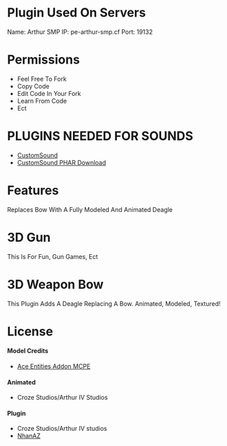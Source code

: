 # Plugin Used On Servers
Name: Arthur SMP
IP: pe-arthur-smp.cf
Port: 19132

# Permissions
- Feel Free To Fork
- Copy Code
- Edit Code In Your Fork
- Learn From Code
- Ect

# PLUGINS NEEDED FOR SOUNDS
- [CustomSound](https://github.com/Mcbeany/CustomSound)
- [CustomSound PHAR Download](https://www.mediafire.com/file/74xmocl62p556xk/CustomSounds.phar/file)

# Features
Replaces Bow With A Fully Modeled And Animated Deagle

# 3D Gun
This Is For Fun, Gun Games, Ect

# 3D Weapon Bow
This Plugin Adds A Deagle Replacing A Bow.
Animated, Modeled, Textured!

# License
#### Model Credits
- [Ace Entities Addon MCPE](https://mcpedl.com/aceentities-addon/)

#### Animated
- Croze Studios/Arthur IV Studios

#### Plugin
- Croze Studios/Arthur IV studios
- [NhanAZ](https://github.com/NhanAZ)
